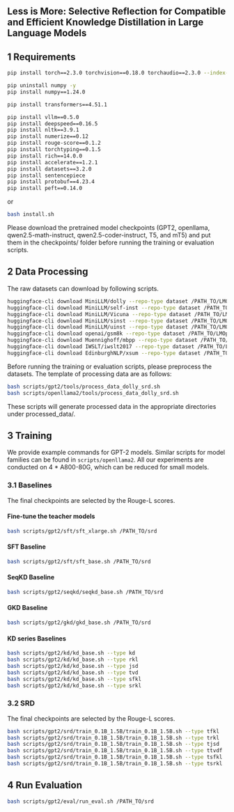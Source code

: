 ## Less is More: Selective Reflection for Compatible and Efficient Knowledge Distillation in Large Language Models


## 1 Requirements

```bash
pip install torch==2.3.0 torchvision==0.18.0 torchaudio==2.3.0 --index-url https://download.pytorch.org/whl/cu121

pip uninstall numpy -y
pip install numpy==1.24.0  

pip install transformers==4.51.1

pip install vllm==0.5.0
pip install deepspeed==0.16.5
pip install nltk==3.9.1
pip install numerize==0.12
pip install rouge-score==0.1.2
pip install torchtyping==0.1.5
pip install rich==14.0.0
pip install accelerate==1.2.1
pip install datasets==3.2.0
pip install sentencepiece
pip install protobuf==4.23.4
pip install peft==0.14.0
```
or
```bash
bash install.sh
```

Please download the pretrained model checkpoints (GPT2, openllama, qwen2.5-math-instruct, qwen2.5-coder-instruct, T5, and mT5) and put them in the checkpoints/ folder before running the training or evaluation scripts.  

## 2 Data Processing

The raw datasets can download by following scripts. 
```bash
huggingface-cli download MiniLLM/dolly --repo-type dataset /PATH_TO/LMOps/srd/data/dolly/
huggingface-cli download MiniLLM/self-inst --repo-type dataset /PATH_TO/LMOps/srd/data/self-inst/
huggingface-cli download MiniLLM/Vicuna --repo-type dataset /PATH_TO/LMOps/srd/data/vicuna/
huggingface-cli download MiniLLM/sinst --repo-type dataset /PATH_TO/LMOps/srd/data/sinst/
huggingface-cli download MiniLLM/uinst --repo-type dataset /PATH_TO/LMOps/srd/data/uinst/
huggingface-cli download openai/gsm8k --repo-type dataset /PATH_TO/LMOps/srd/data/gsm8k/
huggingface-cli download Muennighoff/mbpp --repo-type dataset /PATH_TO/LMOps/srd/data/mbpp/
huggingface-cli download IWSLT/iwslt2017 --repo-type dataset /PATH_TO/LMOps/srd/data/iwslt2017/
huggingface-cli download EdinburghNLP/xsum --repo-type dataset /PATH_TO/LMOps/srd/data/xsum/
```


Before running the training or evaluation scripts, please preprocess the datasets. The template of processing data are as follows: 

```bash
bash scripts/gpt2/tools/process_data_dolly_srd.sh 
bash scripts/openllama2/tools/process_data_dolly_srd.sh
```
These scripts will generate processed data in the appropriate directories under processed_data/.
## 3 Training

We provide example commands for GPT-2 models. Similar scripts for model families can be found in `scripts/openllama2`. All our experiments are conducted on 4 \* A800-80G, which can be reduced for small models.


### 3.1 Baselines
The final checkpoints are selected by the Rouge-L scores.
#### Fine-tune the teacher models
```bash
bash scripts/gpt2/sft/sft_xlarge.sh /PATH_TO/srd
```
#### SFT Baseline
```bash
bash scripts/gpt2/sft/sft_base.sh /PATH_TO/srd
```

#### SeqKD Baseline
```bash
bash scripts/gpt2/seqkd/seqkd_base.sh /PATH_TO/srd
```

#### GKD Baseline
```bash
bash scripts/gpt2/gkd/gkd_base.sh /PATH_TO/srd
```

#### KD series Baselines
```bash
bash scripts/gpt2/kd/kd_base.sh --type kd
bash scripts/gpt2/kd/kd_base.sh --type rkl
bash scripts/gpt2/kd/kd_base.sh --type jsd
bash scripts/gpt2/kd/kd_base.sh --type tvd
bash scripts/gpt2/kd/kd_base.sh --type sfkl
bash scripts/gpt2/kd/kd_base.sh --type srkl
```


### 3.2 SRD

The final checkpoints are selected by the Rouge-L scores.
```bash
bash scripts/gpt2/srd/train_0.1B_1.5B/train_0.1B_1.5B.sh --type tfkl
bash scripts/gpt2/srd/train_0.1B_1.5B/train_0.1B_1.5B.sh --type trkl
bash scripts/gpt2/srd/train_0.1B_1.5B/train_0.1B_1.5B.sh --type tjsd
bash scripts/gpt2/srd/train_0.1B_1.5B/train_0.1B_1.5B.sh --type ttvdf
bash scripts/gpt2/srd/train_0.1B_1.5B/train_0.1B_1.5B.sh --type tsfkl
bash scripts/gpt2/srd/train_0.1B_1.5B/train_0.1B_1.5B.sh --type tsrkl
```
## 4 Run Evaluation
```bash
bash scripts/gpt2/eval/run_eval.sh /PATH_TO/srd
```

